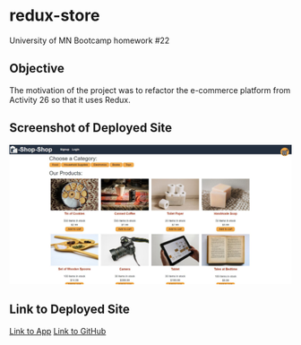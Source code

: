 # redux-store
University of MN Bootcamp homework #22


## Objective
The motivation of the project was to refactor the e-commerce platform from Activity 26 so that it uses Redux.

## Screenshot of Deployed Site

![image](https://github.com/tcrear/redux-store/blob/main/client/build/images/Capture-22.JPG)


## Link to Deployed Site

[Link to App](https://crear-redux-store.herokuapp.com/)
[Link to GitHub](https://github.com/tcrear/redux-store)

